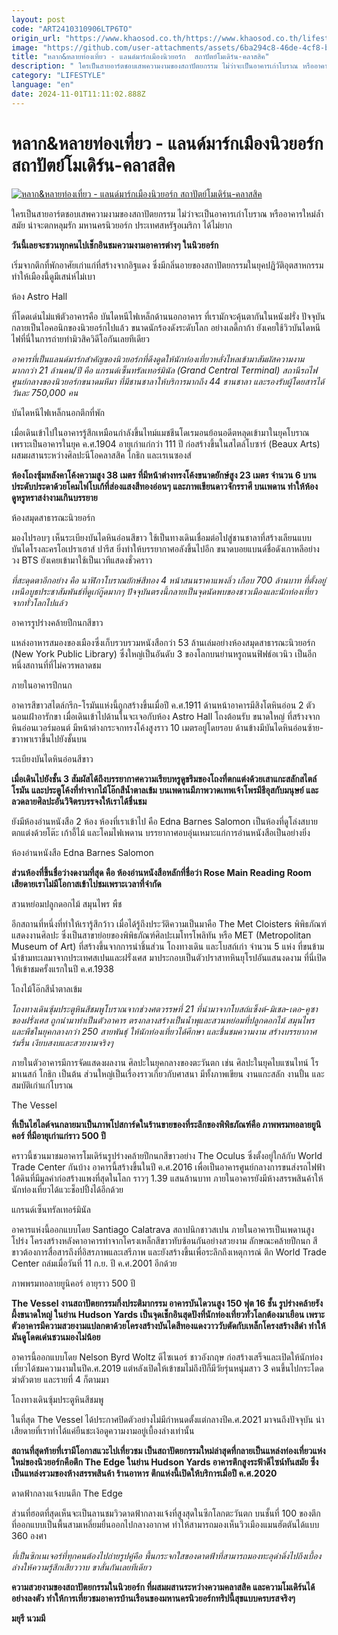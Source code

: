 ```yaml
---
layout: post
code: "ART2410310906LTP6TO"
origin_url: "https://www.khaosod.co.th/https://www.khaosod.co.th/lifestyle/news_9476917"
image: "https://github.com/user-attachments/assets/6ba294c8-46de-4cf8-b58c-f0b18fc79faa"
title: "หลาก&หลายท่องเที่ยว - แลนด์มาร์กเมืองนิวยอร์ก  สถาปัตย์โมเดิร์น-คลาสสิค"
description: " ใครเป็นสายอาร์ตชอบเสพความงามของสถาปัตยกรรม ไม่ว่าจะเป็นอาคารเก่าโบราณ หรืออาคารใหม่ล้ำสมัย น่าจะตกหลุมรัก มหานครนิวยอร์ก ประเทศสหรัฐอเมริกา ได้ไม่ยาก"
category: "LIFESTYLE"
language: "en"
date: 2024-11-01T11:11:02.888Z
---
```


# หลาก&หลายท่องเที่ยว - แลนด์มาร์กเมืองนิวยอร์ก  สถาปัตย์โมเดิร์น-คลาสสิค

[![หลาก&หลายท่องเที่ยว - แลนด์มาร์กเมืองนิวยอร์ก  สถาปัตย์โมเดิร์น-คลาสสิค](https://www.khaosod.co.th/wpapp/uploads/2024/10/ปก-ออนไลน์.jpg "หลาก&หลายท่องเที่ยว - แลนด์มาร์กเมืองนิวยอร์ก  สถาปัตย์โมเดิร์น-คลาสสิค")](https://www.khaosod.co.th/wpapp/uploads/2024/10/ปก-ออนไลน์.jpg)

ใครเป็นสายอาร์ตชอบเสพความงามของสถาปัตยกรรม ไม่ว่าจะเป็นอาคารเก่าโบราณ หรืออาคารใหม่ล้ำสมัย น่าจะตกหลุมรัก มหานครนิวยอร์ก ประเทศสหรัฐอเมริกา ได้ไม่ยาก

**วันนี้เลยจะชวนทุกคนไปเช็กอินชมความงามอาคารต่างๆ ในนิวยอร์ก**

เริ่มจากตึกที่พักอาศัยเก่าแก่ที่สร้างจากอิฐแดง ซึ่งมีกลิ่นอายของสถาปัตยกรรมในยุคปฏิวัติอุตสาหกรรมทำให้เมืองนี้ดูมีเสน่ห์ไม่เบา

ห้อง Astro Hall



ที่โดดเด่นไม่แพ้ตัวอาคารคือ บันไดหนีไฟเหล็กด้านนอกอาคาร ที่เรามักจะคุ้นตากันในหนังฝรั่ง ปัจจุบันกลายเป็นไอคอนิกของนิวยอร์กไปแล้ว ขนาดนักร้องดังระดับโลก อย่างเลดี้กาก้า ยังเคยใช้วิวบันไดหนีไฟที่นี่ในการถ่ายทำมิวสิควิดีโอกันเลยทีเดียว

_อาคารที่เป็นแลนด์มาร์กสำคัญของนิวยอร์กที่ดึงดูดให้นักท่องเที่ยวหลั่งไหลเข้ามาสัมผัสความงามมากกว่า 21 ล้านคน/ปี คือ แกรนด์เซ็นทรัลเทอร์มินัล (Grand Central Terminal) สถานีรถไฟศูนย์กลางของนิวยอร์กขนาดมหึมา ที่มีชานชาลาให้บริการมากถึง 44 ชานชาลา และรองรับผู้โดยสารได้วันละ 750,000 คน_

บันไดหนีไฟเหล็กนอกตึกที่พัก



เมื่อเดินเข้าไปในอาคารรู้สึกเหมือนกำลังขึ้นไทม์แมชชีนโดเรมอนย้อนอดีตหลุดเข้ามาในยุคโบราณ เพราะเป็นอาคารในยุค ค.ศ.1904 อายุเก่าแก่กว่า 111 ปี ก่อสร้างขึ้นในสไตล์โบซาร์ (Beaux Arts) ผสมผสานระหว่างศิลปะนีโอคลาสสิค โกธิก และเรเนซองส์

**ห้องโถงซุ้มหลังคาโค้งความสูง 38 เมตร ที่มีหน้าต่างทรงโค้งขนาดยักษ์สูง 23 เมตร จำนวน 6 บาน ประดับประดาด้วยโคมไฟโบเก้ที่ส่องแสงสีทองอ่อนๆ และภาพเขียนดาวจักรราศี บนเพดาน ทำให้ห้องดูหรูหราสง่างามเกินบรรยาย**

ห้องสมุดสาธารณะนิวยอร์ก



มองไปรอบๆ เห็นระเบียงบันไดหินอ่อนสีขาว ใช้เป็นทางเดินเชื่อมต่อไปสู่ชานชาลาที่สร้างเลียนแบบบันไดโรงละครโอเปราเฮาส์ ปารีส ยิ่งทำให้บรรยากาศอลังขึ้นไปอีก ขนาดบอยแบนด์ชื่อดังเกาหลีอย่างวง BTS ยังเคยเข้ามาใช้เป็นเวทีแสดงชั่วคราว

_ที่สะดุดตาอีกอย่าง คือ นาฬิกาโบราณยักษ์สีทอง 4 หน้าสนนราคาแพงลิ่ว เกือบ 700 ล้านบาท ที่ตั้งอยู่เหนือบูธประชาสัมพันธ์ที่ดูเก๋กู๊ดมากๆ ปัจจุบันตรงนี้กลายเป็นจุดนัดพบของชาวเมืองและนักท่องเที่ยวจากทั่วโลกไปแล้ว_

อาคารรูปร่างคล้ายปีกนกสีขาว



แหล่งอาหารสมองของเมืองซึ่งเก็บรวบรวมหนังสือกว่า 53 ล้านเล่มอย่างห้องสมุดสาธารณะนิวยอร์ก (New York Public Library) ซึ่งใหญ่เป็นอันดับ 3 ของโลกบนย่านหรูถนนฟิฟธ์อเวนิว เป็นอีกหนึ่งสถานที่ที่ไม่ควรพลาดชม

ภายในอาคารปีกนก



อาคารสีขาวสไตล์กรีก-โรมันแห่งนี้ถูกสร้างขึ้นเมื่อปี ค.ศ.1911 ด้านหน้าอาคารมีสิงโตหินอ่อน 2 ตัวนอนเฝ้าอารักขา เมื่อเดินเข้าไปด้านในจะเจอกับห้อง Astro Hall โถงต้อนรับ ขนาดใหญ่ ที่สร้างจากหินอ่อนเวอร์มอนต์ มีหน้าต่างกระจกทรงโค้งสูงราว 10 เมตรอยู่โดยรอบ ด้านข้างมีบันไดหินอ่อนซ้าย-ขวาพาเราขึ้นไปยังชั้นบน

ระเบียงบันไดหินอ่อนสีขาว



**เมื่อเดินไปยังชั้น 3 สัมผัสได้ถึงบรรยากาศความเรียบหรูดูขรึมของโถงที่ตกแต่งด้วยเสาแกะสลักสไตล์โรมัน และประตูโค้งที่ทำจากไม้โอ๊กสีน้ำตาลเข้ม บนเพดานมีภาพวาดเทพเจ้าโพรมีธีอุสกับมนุษย์ และลวดลายศิลปะอันวิจิตรบรรจงให้เราได้ชื่นชม**

ยังมีห้องอ่านหนังสือ 2 ห้อง ห้องที่เราเข้าไป คือ Edna Barnes Salomon เป็นห้องที่ดูโล่งสบาย ตกแต่งด้วยโต๊ะ เก้าอี้ไม้ และโคมไฟเพดาน บรรยากาศอบอุ่นเหมาะแก่การอ่านหนังสือเป็นอย่างยิ่ง

ห้องอ่านหนังสือ Edna Barnes Salomon



**ส่วนห้องที่ขึ้นชื่อว่างดงามที่สุด คือ ห้องอ่านหนังสือหลักที่ชื่อว่า Rose Main Reading Room เสียดายเราไม่มีโอกาสเข้าไปชมเพราะเวลาที่จำกัด**

สวนหย่อมปลูกดอกไม้ สมุนไพร พืช



อีกสถานที่หนึ่งที่ทำให้เรารู้สึกว้าว เมื่อได้รู้ถึงประวัติความเป็นมาคือ The Met Cloisters พิพิธภัณฑ์แสดงงานศิลปะ ซึ่งเป็นสาขาย่อยของพิพิธภัณฑ์ศิลปะเมโทรโพลิทัน หรือ MET (Metropolitan Museum of Art) ที่สร้างขึ้นจากการนำชิ้นส่วน โถงทางเดิน และโบสถ์เก่า จำนวน 5 แห่ง ที่ขนข้ามน้ำข้ามทะเลมาจากประเทศสเปนและฝรั่งเศส มาประกอบเป็นตัวปราสาทหินยุโรปอันแสนงดงาม ที่นี่เปิดให้เข้าชมครั้งแรกในปี ค.ศ.1938

โถงไม้โอ๊กสีน้ำตาลเข้ม



_โถงทางเดินซุ้มประตูหินสีชมพูโบราณจากช่วงศตวรรษที่ 21 ที่นำมาจากโบสถ์แซ็งต์-มิเชล-เดอ-คูซา ของฝรั่งเศส ถูกนำมาทำเป็นตัวอาคาร ตรงกลางสร้างเป็นน้ำพุและสวนหย่อมที่ปลูกดอกไม้ สมุนไพร และพืชในยุคกลางกว่า 250 สายพันธุ์ ให้นักท่องเที่ยวได้ศึกษา และชื่นชมความงาม สร้างบรรยากาศร่มรื่น เงียบสงบและสวยงามจริงๆ_

ภายในตัวอาคารมีการจัดแสดงผลงาน ศิลปะในยุคกลางของตะวันตก เช่น ศิลปะในยุคไบแซนไทน์ โรมาเนสก์ โกธิก เป็นต้น ส่วนใหญ่เป็นเรื่องราวเกี่ยวกับศาสนา มีทั้งภาพเขียน งานแกะสลัก งานปั้น และสมบัติเก่าแก่โบราณ

The Vessel



**ที่เป็นไฮไลต์จนกลายมาเป็นภาพโปสการ์ดในร้านขายของที่ระลึกของพิพิธภัณฑ์คือ ภาพพรมทอลายยูนิคอร์ ที่มีอายุเก่าแก่ราว 500 ปี**

คราวนี้ชวนมาชมอาคารโมเดิร์นรูปร่างคล้ายปีกนกสีขาวอย่าง The Oculus ซึ่งตั้งอยู่ใกล้กับ World Trade Center กันบ้าง อาคารนี้สร้างขึ้นในปี ค.ศ.2016 เพื่อเป็นอาคารศูนย์กลางการขนส่งรถไฟฟ้าใต้ดินที่มีมูลค่าก่อสร้างแพงที่สุดในโลก ราวๆ 1.39 แสนล้านบาท ภายในอาคารยังมีห้างสรรพสินค้าให้นักท่องเที่ยวได้แวะช็อปปิ้งได้อีกด้วย

แกรนด์เซ็นทรัลเทอร์มินัล



อาคารแห่งนี้ออกแบบโดย Santiago Calatrava สถาปนิกชาวสเปน ภายในอาคารเป็นเพดานสูงโปร่ง โครงสร้างหลังคาอาคารทำจากโครงเหล็กสีขาวทับซ้อนกันอย่างสวยงาม ลักษณะคล้ายปีกนก สีขาวต้องการสื่อสารถึงที่อิสรภาพและเสรีภาพ และยังสร้างขึ้นเพื่อระลึกถึงเหตุการณ์ ตึก World Trade Center ถล่มเมื่อวันที่ 11 ก.ย. ปี ค.ศ.2001 อีกด้วย

ภาพพรมทอลายยูนิคอร์ อายุราว 500 ปี



**The Vessel งานสถาปัตยกรรมกึ่งประติมากรรม อาคารบันไดวนสูง 150 ฟุต 16 ชั้น รูปร่างคล้ายรังผึ้งขนาดใหญ่ ในย่าน Hudson Yards เป็นจุดเช็กอินสุดปังที่นักท่องเที่ยวทั่วโลกต้องมาเยือน เพราะตัวอาคารมีความสวยงามแปลกตาด้วยโครงสร้างบันไดสีทองแดงวาววับตัดกับเหล็กโครงสร้างสีดำ ทำให้มันดูโดดเด่นชวนมองไม่น้อย**

อาคารนี้ออกแบบโดย Nelson Byrd Woltz ดีไซเนอร์ ชาวอังกฤษ ก่อสร้างเสร็จและเปิดให้นักท่องเที่ยวได้ชมความงามในปีค.ศ.2019 แต่หลังเปิดให้เข้าชมไม่ถึงปีก็มีวัยรุ่นหนุ่มสาว 3 คนขึ้นไปกระโดดฆ่าตัวตาย และรายที่ 4 ก็ตามมา

โถงทางเดินซุ้มประตูหินสีชมพู



ในที่สุด The Vessel ได้ประกาศปิดตัวอย่างไม่มีกำหนดตั้งแต่กลางปีค.ศ.2021 มาจนถึงปัจจุบัน น่าเสียดายที่เราทำได้แค่ยืนชะเง้อดูความงามอยู่เบื้องล่างเท่านั้น

**สถานที่สุดท้ายที่เรามีโอกาสแวะไปเที่ยวชม เป็นสถาปัตยกรรมใหม่ล่าสุดที่กลายเป็นแหล่งท่องเที่ยวแห่งใหม่ของนิวยอร์กคือตึก The Edge ในย่าน Hudson Yards อาคารตึกสูงระฟ้าดีไซน์ทันสมัย ซึ่งเป็นแหล่งรวมของห้างสรรพสินค้า ร้านอาหาร ตึกแห่งนี้เปิดให้บริการเมื่อปี ค.ศ.2020**

ดาดฟ้ากลางแจ้งบนตึก The Edge



ส่วนที่ฮอตที่สุดเห็นจะเป็นลานชมวิวดาดฟ้ากลางแจ้งที่สูงสุดในซีกโลกตะวันตก บนชั้นที่ 100 ของตึก ที่ออกแบบเป็นพื้นสามเหลี่ยมยื่นออกไปกลางอากาศ ทำให้สามารถมองเห็นวิวเมืองแมนฮัตตันได้แบบ 360 องศา

_ที่เป็นซิกเนเจอร์ที่ทุกคนต้องไปถ่ายรูปคู่คือ พื้นกระจกใสของดาดฟ้าที่สามารถมองทะลุดำดิ่งไปถึงเบื้องล่างให้ความรู้สึกเสียววาบ ขาสั่นกันเลยทีเดียว_

**ความสวยงามของสถาปัตยกรรมในนิวยอร์ก ที่ผสมผสานระหว่างความคลาสสิค และความโมเดิร์นได้อย่างลงตัว ทำให้การเที่ยวชมอาคารบ้านเรือนของมหานครนิวยอร์กทริปนี้สุขแบบครบรสจริงๆ**

**มยุรี นวมมี**